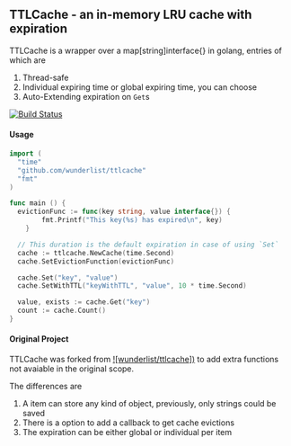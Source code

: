 ## TTLCache - an in-memory LRU cache with expiration

TTLCache is a wrapper over a map[string]interface{} in golang, entries of which are

1. Thread-safe
2. Individual expiring time or global expiring time, you can choose
3. Auto-Extending expiration on `Get`s

[![Build Status](https://travis-ci.org/wunderlist/ttlcache.svg)](https://travis-ci.org/wunderlist/ttlcache)

#### Usage
```go
import (
  "time"
  "github.com/wunderlist/ttlcache"
  "fmt"
)

func main () {
  evictionFunc := func(key string, value interface{}) {
		fmt.Printf("This key(%s) has expired\n", key)
	}

  // This duration is the default expiration in case of using `Set`
  cache := ttlcache.NewCache(time.Second)
  cache.SetEvictionFunction(evictionFunc)

  cache.Set("key", "value")
  cache.SetWithTTL("keyWithTTL", "value", 10 * time.Second)

  value, exists := cache.Get("key")
  count := cache.Count()
}
```

#### Original Project

TTLCache was forked from [![wunderlist/ttlcache])](https://github.com/wunderlist/ttlcache) to add extra functions not avaiable in the original scope.

The differences are

1. A item can store any kind of object, previously, only strings could be saved
2. There is a option to add a callback to get cache evictions
3. The expiration can be either global or individual per item
